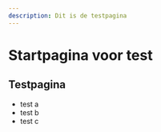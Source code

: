 ```yaml
---
description: Dit is de testpagina
---
```


# Startpagina voor test

## Testpagina

* test a
* test b
* test c

